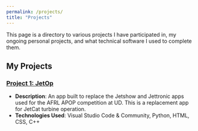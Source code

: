 ```yaml
---
permalink: /projects/
title: "Projects"
---
```


This page is a directory to various projects I have participated in, my ongoing personal projects, and what technical software I used to complete them. 

## My Projects

### [Project 1: JetOp](._pages/_projects/project-JetOp.md)
- **Description**: An app built to replace the Jetshow and Jettronic apps used for the AFRL APOP competition at UD. This is a replacement app for JetCat turbine operation. 
- **Technologies Used**: Visual Studio Code & Community, Python, HTML, CSS, C++
